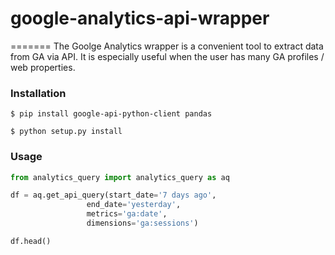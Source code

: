 # google-analytics-api-wrapper
=======
The Goolge Analytics wrapper is a convenient tool to extract data from GA via API. It is especially useful when the user has many GA profiles / web properties.

### Installation

`$ pip install google-api-python-client pandas`

`$ python setup.py install`
    
### Usage
    
```python
from analytics_query import analytics_query as aq

df = aq.get_api_query(start_date='7 days ago',
                 end_date='yesterday',
                 metrics='ga:date',
                 dimensions='ga:sessions')

df.head()
```